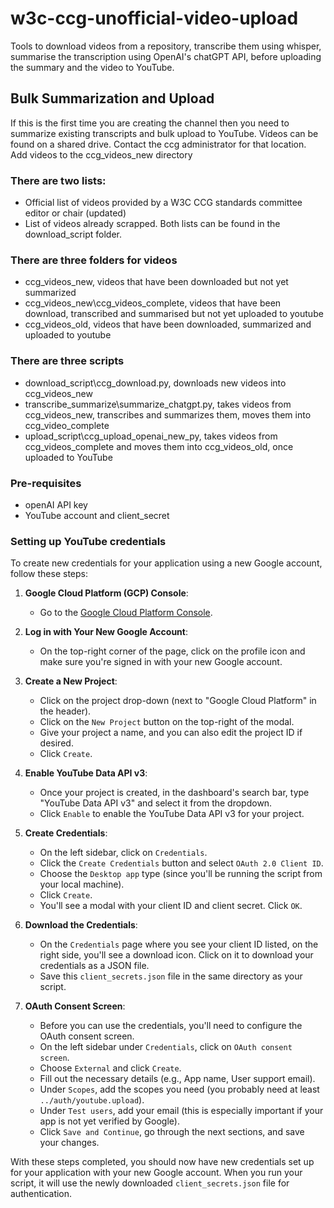 # w3c-ccg-unofficial-video-upload

Tools to download videos from a repository, transcribe them using whisper, summarise the transcription using OpenAI's chatGPT API, before uploading the summary and the video to YouTube.

## Bulk Summarization and Upload

If this is the first time you are creating the channel then you need to summarize existing transcripts and bulk upload to YouTube.
Videos can be found on a shared drive. Contact the ccg administrator for that location.
Add videos to the ccg_videos_new directory

### There are two lists:

- Official list of videos provided by a W3C CCG standards committee editor or chair (updated)
- List of videos already scrapped.
  Both lists can be found in the download_script folder.

### There are three folders for videos

- ccg_videos_new, videos that have been downloaded but not yet summarized
- ccg_videos_new\ccg_videos_complete, videos that have been download, transcribed and summarised but not yet uploaded to youtube
- ccg_videos_old, videos that have been downloaded, summarized and uploaded to youtube

### There are three scripts

- download_script\ccg_download.py, downloads new videos into ccg_videos_new
- transcribe_summarize\summarize_chatgpt.py, takes videos from ccg_videos_new, transcribes and summarizes them, moves them into ccg_video_complete
- upload_script\ccg_upload_openai_new_py, takes videos from ccg_videos_complete and moves them into ccg_videos_old, once uploaded to YouTube

### Pre-requisites

- openAI API key
- YouTube account and client_secret

### Setting up YouTube credentials

To create new credentials for your application using a new Google account, follow these steps:

1. **Google Cloud Platform (GCP) Console**:

   - Go to the [Google Cloud Platform Console](https://console.cloud.google.com/).

2. **Log in with Your New Google Account**:

   - On the top-right corner of the page, click on the profile icon and make sure you're signed in with your new Google account.

3. **Create a New Project**:

   - Click on the project drop-down (next to "Google Cloud Platform" in the header).
   - Click on the `New Project` button on the top-right of the modal.
   - Give your project a name, and you can also edit the project ID if desired.
   - Click `Create`.

4. **Enable YouTube Data API v3**:

   - Once your project is created, in the dashboard's search bar, type "YouTube Data API v3" and select it from the dropdown.
   - Click `Enable` to enable the YouTube Data API v3 for your project.

5. **Create Credentials**:

   - On the left sidebar, click on `Credentials`.
   - Click the `Create Credentials` button and select `OAuth 2.0 Client ID`.
   - Choose the `Desktop app` type (since you'll be running the script from your local machine).
   - Click `Create`.
   - You'll see a modal with your client ID and client secret. Click `OK`.

6. **Download the Credentials**:

   - On the `Credentials` page where you see your client ID listed, on the right side, you'll see a download icon. Click on it to download your credentials as a JSON file.
   - Save this `client_secrets.json` file in the same directory as your script.

7. **OAuth Consent Screen**:
   - Before you can use the credentials, you'll need to configure the OAuth consent screen.
   - On the left sidebar under `Credentials`, click on `OAuth consent screen`.
   - Choose `External` and click `Create`.
   - Fill out the necessary details (e.g., App name, User support email).
   - Under `Scopes`, add the scopes you need (you probably need at least `../auth/youtube.upload`).
   - Under `Test users`, add your email (this is especially important if your app is not yet verified by Google).
   - Click `Save and Continue`, go through the next sections, and save your changes.

With these steps completed, you should now have new credentials set up for your application with your new Google account. When you run your script, it will use the newly downloaded `client_secrets.json` file for authentication.
